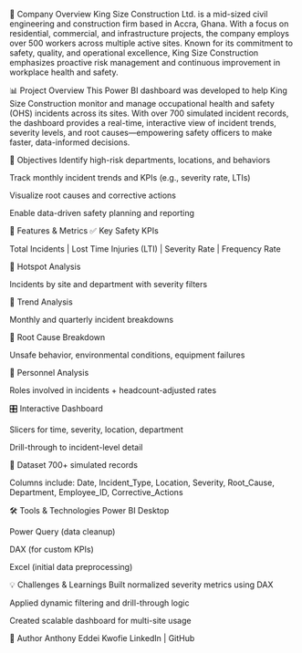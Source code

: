 🏢 Company Overview
King Size Construction Ltd. is a mid-sized civil engineering and construction firm based in Accra, Ghana. With a focus on residential, commercial, and infrastructure projects, the company employs over 500 workers across multiple active sites. Known for its commitment to safety, quality, and operational excellence, King Size Construction emphasizes proactive risk management and continuous improvement in workplace health and safety.

📊 Project Overview
This Power BI dashboard was developed to help King Size Construction monitor and manage occupational health and safety (OHS) incidents across its sites. With over 700 simulated incident records, the dashboard provides a real-time, interactive view of incident trends, severity levels, and root causes—empowering safety officers to make faster, data-informed decisions.

🎯 Objectives
Identify high-risk departments, locations, and behaviors

Track monthly incident trends and KPIs (e.g., severity rate, LTIs)

Visualize root causes and corrective actions

Enable data-driven safety planning and reporting

🧩 Features & Metrics
✅ Key Safety KPIs

Total Incidents | Lost Time Injuries (LTI) | Severity Rate | Frequency Rate

📍 Hotspot Analysis

Incidents by site and department with severity filters

📅 Trend Analysis

Monthly and quarterly incident breakdowns

🔎 Root Cause Breakdown

Unsafe behavior, environmental conditions, equipment failures

🧍 Personnel Analysis

Roles involved in incidents + headcount-adjusted rates

🎛 Interactive Dashboard

Slicers for time, severity, location, department

Drill-through to incident-level detail

📁 Dataset
700+ simulated records

Columns include: Date, Incident_Type, Location, Severity, Root_Cause, Department, Employee_ID, Corrective_Actions

🛠 Tools & Technologies
Power BI Desktop

Power Query (data cleanup)

DAX (for custom KPIs)

Excel (initial data preprocessing)

💡 Challenges & Learnings
Built normalized severity metrics using DAX

Applied dynamic filtering and drill-through logic

Created scalable dashboard for multi-site usage

👤 Author
Anthony Eddei Kwofie
LinkedIn | GitHub
